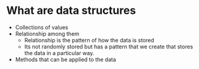 # What are data structures
- Collections of values
- Relationship among them
    - Relationship is the pattern of how the data is stored
    - Its not randomly stored but has a pattern that we create that stores the data in a particular way.
- Methods that can be applied to the data
